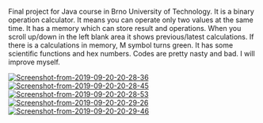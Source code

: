 Final project for Java course in Brno University of Technology. It is a binary operation calculator.
It means you can operate only two values at the same time.
It has a memory which can store result and operations.
When you scroll up/down in the left blank area it shows previous/latest calculations.
If there is a calculations in memory, M symbol turns green.
It has some scientific functions and hex numbers.
Codes are pretty nasty and bad. I will improve myself.

<a href="https://imgbb.com/"><img src="https://i.ibb.co/kD8xFnw/Screenshot-from-2019-09-20-20-28-36.png" alt="Screenshot-from-2019-09-20-20-28-36" border="0"></a>
<a href="https://imgbb.com/"><img src="https://i.ibb.co/JzTpRBZ/Screenshot-from-2019-09-20-20-28-45.png" alt="Screenshot-from-2019-09-20-20-28-45" border="0"></a>
<a href="https://imgbb.com/"><img src="https://i.ibb.co/FgqLhc9/Screenshot-from-2019-09-20-20-28-53.png" alt="Screenshot-from-2019-09-20-20-28-53" border="0"></a>
<a href="https://imgbb.com/"><img src="https://i.ibb.co/Ct6xQbj/Screenshot-from-2019-09-20-20-29-26.png" alt="Screenshot-from-2019-09-20-20-29-26" border="0"></a>
<a href="https://imgbb.com/"><img src="https://i.ibb.co/YbXpznF/Screenshot-from-2019-09-20-20-29-46.png" alt="Screenshot-from-2019-09-20-20-29-46" border="0"></a>

